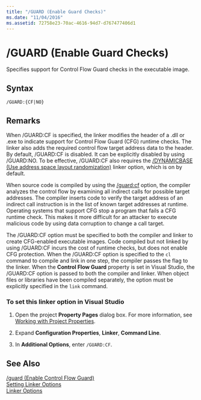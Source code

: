 ```yaml
---
title: "/GUARD (Enable Guard Checks)"
ms.date: "11/04/2016"
ms.assetid: 72758e23-70ac-4616-94d7-d767477406d1
---
```

# /GUARD (Enable Guard Checks)

Specifies support for Control Flow Guard checks in the executable image.

## Syntax

```
/GUARD:{CF|NO}
```

## Remarks

When /GUARD:CF is specified, the linker modifies the header of a .dll or .exe to indicate support for Control Flow Guard (CFG) runtime checks. The linker also adds the required control flow target address data to the header. By default, /GUARD:CF is disabled. It can be explicitly disabled by using /GUARD:NO. To be effective, /GUARD:CF also requires the [/DYNAMICBASE (Use address space layout randomization)](../../build/reference/dynamicbase-use-address-space-layout-randomization.md) linker option, which is on by default.

When source code is compiled by using the [/guard:cf](../../build/reference/guard-enable-control-flow-guard.md) option, the compiler analyzes the control flow by examining all indirect calls for possible target addresses. The compiler inserts code to verify the target address of an indirect call instruction is in the list of known target addresses at runtime. Operating systems that support CFG stop a program that fails a CFG runtime check. This makes it more difficult for an attacker to execute malicious code by using data corruption to change a call target.

The /GUARD:CF option must be specified to both the compiler and linker to create CFG-enabled executable images. Code compiled but not linked by using /GUARD:CF incurs the cost of runtime checks, but does not enable CFG protection. When the /GUARD:CF option is specified to the `cl` command to compile and link in one step, the compiler passes the flag to the linker. When the **Control Flow Guard** property is set in Visual Studio, the /GUARD:CF option is passed to both the compiler and linker. When object files or libraries have been compiled separately, the option must be explicitly specified in the `link` command.

### To set this linker option in Visual Studio

1. Open the project **Property Pages** dialog box. For more information, see [Working with Project Properties](../../ide/working-with-project-properties.md).

1. Expand **Configuration Properties**, **Linker**, **Command Line**.

1. In **Additional Options**, enter `/GUARD:CF`.

## See Also

[/guard (Enable Control Flow Guard)](../../build/reference/guard-enable-control-flow-guard.md)<br/>
[Setting Linker Options](../../build/reference/setting-linker-options.md)<br/>
[Linker Options](../../build/reference/linker-options.md)
